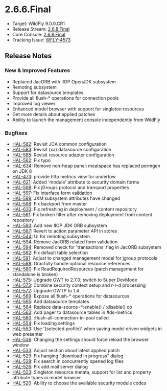 # 2.6.6.Final

- Target: WildFly 9.0.0.CR1
- Release Stream: [2.6.8.Final](https://github.com/hal/release-stream/tree/2.6.8.Final)  
- Core Console: [2.6.8.Final](https://github.com/hal/core/tree/2.6.8.Final) 
- Tracking Issue: [WFLY-4573](https://issues.jboss.org/browse/WFLY-4573) 

## Release Notes

### New & Improved Features

- Replaced JacORB with IIOP OpenJDK subsystem
- Remoting subsystem  
- Support for datasource templates.
- Provide all flush-* operations for connection pools
- Improved log viewer
- Enhanced model browser with support for singleton resources
- Get more details about applied patches
- Ability to launch the management console independently from WildFly

### Bugfixes

- [HAL-582](https://issues.jboss.org/browse/HAL-582): Revisit JCA common configuration
- [HAL-583](https://issues.jboss.org/browse/HAL-583): Revisit (xa) datasource configuration
- [HAL-585](https://issues.jboss.org/browse/HAL-585): Revisit resource adapter configuration
- [HAL-562](https://issues.jboss.org/browse/HAL-562): Fix typo
- [HAL-634](https://issues.jboss.org/browse/HAL-634): Remove non-heap panel: meatspace has replaced permgen on JDK 8
- [HAL-473](https://issues.jboss.org/browse/HAL-473): provide http metrics view for undertow
- [HAL-621](https://issues.jboss.org/browse/HAL-621): Added 'module' attribute to security domain forms
- [HAL-598](https://issues.jboss.org/browse/HAL-598): Fix jGroups protocol and transport properties
- [HAL-597](https://issues.jboss.org/browse/HAL-597): Fix interface form validation
- [HAL-599](https://issues.jboss.org/browse/HAL-599): JXM subsystem attributes have changed
- [HAL-598](https://issues.jboss.org/browse/HAL-598): Fix backport from master
- [HAL-633](https://issues.jboss.org/browse/HAL-633): Fix refreshing in deployment / content repository
- [HAL-561](https://issues.jboss.org/browse/HAL-561): Fix broken filter after removing deployment from content repository
- [HAL-593](https://issues.jboss.org/browse/HAL-593): Add new IIOP JDK ORB subsystem
- [HAL-587](https://issues.jboss.org/browse/HAL-587): Revert to action parameter API in stores
- [HAL-544](https://issues.jboss.org/browse/HAL-544): UI for remoting subsystem
- [HAL-594](https://issues.jboss.org/browse/HAL-594): Remove JacORB related form validation
- [HAL-594](https://issues.jboss.org/browse/HAL-594): Removed check for 'transactions' flag in JacORB subsystem
- [HAL-592](https://issues.jboss.org/browse/HAL-592): Fix default table selection
- [HAL-591](https://issues.jboss.org/browse/HAL-591): Adjust to changed management model for jgroup protocols
- [HAL-588](https://issues.jboss.org/browse/HAL-588): Gracfully handle optional resource references
- [HAL-580](https://issues.jboss.org/browse/HAL-580): Fix ReadRequiredResources (patch management for standalone is broken)
- [HAL-575](https://issues.jboss.org/browse/HAL-575): Upgrade GWT to 2.7.0; switch to Super DevMode
- [HAL-573](https://issues.jboss.org/browse/HAL-573): Combine security context setup and r-r-d processing
- [HAL-572](https://issues.jboss.org/browse/HAL-572): Upgrade GWTP to 1.4
- [HAL-569](https://issues.jboss.org/browse/HAL-569): Expose all flush-* operations for datasources
- [HAL-565](https://issues.jboss.org/browse/HAL-565): Add datasource templates
- [HAL-564](https://issues.jboss.org/browse/HAL-564): Replace data-source=*:enable() / :disable() op
- [HAL-563](https://issues.jboss.org/browse/HAL-563): Add pager to datasource tables in #ds-metrics
- [HAL-560](https://issues.jboss.org/browse/HAL-560): :flush-all-connection-in-pool called
- [HAL-554](https://issues.jboss.org/browse/HAL-554): Fix loading settings
- [HAL-553](https://issues.jboss.org/browse/HAL-553): Use '{selected.profile}' when saving model driven widgets in web presenter
- [HAL-536](https://issues.jboss.org/browse/HAL-536): Changing the settings should force reload the browser window
- [HAL-533](https://issues.jboss.org/browse/HAL-533): Adjust section about latest applied patch
- [HAL-529](https://issues.jboss.org/browse/HAL-529): Fix hanging "download in progress" dialog
- [HAL-528](https://issues.jboss.org/browse/HAL-528): Fix search in concurrently opened log files
- [HAL-526](https://issues.jboss.org/browse/HAL-526): Fix add mail server dialog
- [HAL-523](https://issues.jboss.org/browse/HAL-523): Singleton resource metata, support for list and property attribute types in model browser
- [HAL-520](https://issues.jboss.org/browse/HAL-520): Ability to choose the available security module codes
